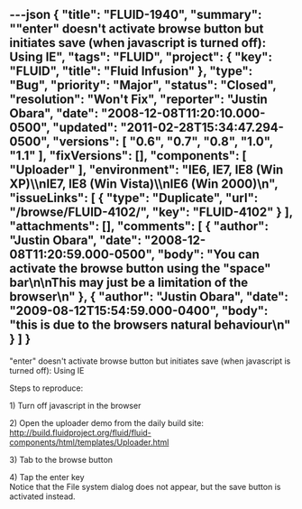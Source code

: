 ---json
{
  "title": "FLUID-1940",
  "summary": "\"enter\" doesn't activate browse button but initiates save (when javascript is turned off): Using IE",
  "tags": "FLUID",
  "project": {
    "key": "FLUID",
    "title": "Fluid Infusion"
  },
  "type": "Bug",
  "priority": "Major",
  "status": "Closed",
  "resolution": "Won't Fix",
  "reporter": "Justin Obara",
  "date": "2008-12-08T11:20:10.000-0500",
  "updated": "2011-02-28T15:34:47.294-0500",
  "versions": [
    "0.6",
    "0.7",
    "0.8",
    "1.0",
    "1.1"
  ],
  "fixVersions": [],
  "components": [
    "Uploader"
  ],
  "environment": "IE6, IE7, IE8 (Win XP)\\\nIE7, IE8 (Win Vista)\\\nIE6 (Win 2000)\n",
  "issueLinks": [
    {
      "type": "Duplicate",
      "url": "/browse/FLUID-4102/",
      "key": "FLUID-4102"
    }
  ],
  "attachments": [],
  "comments": [
    {
      "author": "Justin Obara",
      "date": "2008-12-08T11:20:59.000-0500",
      "body": "You can activate the browse button using the \"space\" bar\n\nThis may just be a limitation of the browser\n"
    },
    {
      "author": "Justin Obara",
      "date": "2009-08-12T15:54:59.000-0400",
      "body": "this is due to the browsers natural behaviour\n"
    }
  ]
}
---
"enter" doesn't activate browse button but initiates save (when javascript is turned off): Using IE

Steps to reproduce:

1\) Turn off javascript in the browser

2\) Open the uploader demo from the daily build site:\
<http://build.fluidproject.org/fluid/fluid-components/html/templates/Uploader.html>

3\) Tab to the browse button

4\) Tap the enter key\
Notice that the File system dialog does not appear, but the save button is activated instead.

        